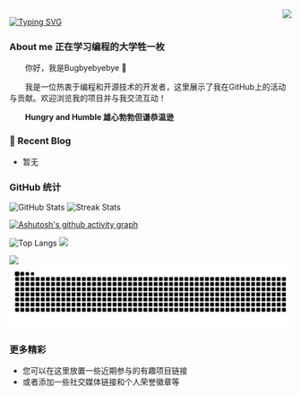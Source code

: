 <img align="right" src="https://count.getloli.com/get/@:Bugbyebyebye?theme=rule34">

[![Typing SVG](https://readme-typing-svg.herokuapp.com?font=Fira+Code&weight=600&size=30&pause=1000&color=31B6F7&vCenter=true&random=true&width=435&lines=%E7%BB%88%E6%9C%89%E6%94%B6%E8%8E%B7%E7%9A%84%E5%AD%A3%E8%8A%82)](https://git.io/typing-svg)

### About me 正在学习编程的大学牲一枚

<p>&emsp;&emsp;你好，我是Bugbyebyebye 👋</p>
<p>&emsp;&emsp;我是一位热衷于编程和开源技术的开发者，这里展示了我在GitHub上的活动与贡献。欢迎浏览我的项目并与我交流互动！</p>
<p>&emsp;&emsp;<strong>Hungry and Humble 雄心勃勃但谦恭温逊</strong></p>

### 📃 Recent Blog
- 暂无

### GitHub 统计
<!-- GitHub数据信息 -->
<div>
  <img style="width:400px" src="https://github-readme-stats.vercel.app/api?username=Bugbyebyebye&show_icons=true&theme=tokyonight" alt="GitHub Stats" />
  <img style="width: 400px;" src="https://github-readme-streak-stats.herokuapp.com/?user=Bugbyebyebye&theme=tokyonight" alt="Streak Stats" />
</div>

[![Ashutosh's github activity graph](https://github-readme-activity-graph.vercel.app/graph?username=Bugbyebyebye&theme=tokyo-night)](https://github.com/ashutosh00710/github-readme-activity-graph)

![Top Langs](https://github-readme-stats.vercel.app/api/top-langs/?username=Bugbyebyebye&langs_count=6)
![](https://github-readme-stats.vercel.app/api/top-langs/?username=Bugbyebyebye&layout=donut&langs_count=6)

<img src="https://github-readme-stats.vercel.app/api?username={Bugbyebyebye}" />

<picture>
  <source media="(prefers-color-scheme: dark)" srcset="https://raw.githubusercontent.com/Bugbyebyebye/Bugbyebyebye/output/github-contribution-grid-snake-dark.svg">
  <source media="(prefers-color-scheme: light)" srcset="https://raw.githubusercontent.com/Bugbyebyebye/Bugbyebyebye/output/github-contribution-grid-snake.svg">
  <img alt="github contribution grid snake animation" src="https://raw.githubusercontent.com/Bugbyebyebye/Bugbyebyebye/output/github-contribution-grid-snake.svg">
</picture>

### 更多精彩
- 您可以在这里放置一些近期参与的有趣项目链接
- 或者添加一些社交媒体链接和个人荣誉徽章等

<!-- 如果需要添加更多内容，请将其写在这里 -->
